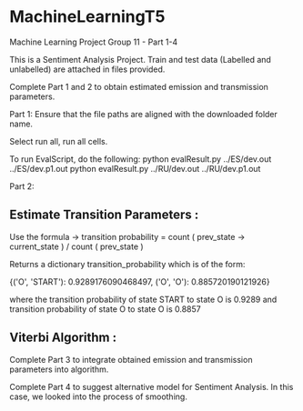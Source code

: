 # MachineLearningT5
Machine Learning Project Group 11 - Part 1-4

This is a Sentiment Analysis Project. Train and test data (Labelled and unlabelled) are attached in files provided.

Complete Part 1 and 2 to obtain estimated emission and transmission parameters. 

Part 1:
Ensure that the file paths are aligned with the downloaded folder name. 

Select run all, run all cells. 

To run EvalScript, do the following:
python evalResult.py ../ES/dev.out ../ES/dev.p1.out
python evalResult.py ../RU/dev.out ../RU/dev.p1.out


Part 2:
## Estimate Transition Parameters :
Use the formula -> transition probability = count ( prev_state -> current_state ) / count ( prev_state )

Returns a dictionary transition_probability which is of the form:

{('O', 'START'): 0.9289176090468497, ('O', 'O'): 0.885720190121926} 

where the transition probability of state START to state O is 0.9289 and transition probability of state O to state O is 0.8857

## Viterbi Algorithm :
Complete Part 3 to integrate obtained emission and transmission parameters into algorithm.

Complete Part 4 to suggest alternative model for Sentiment Analysis. In this case, we looked into the process of smoothing.

